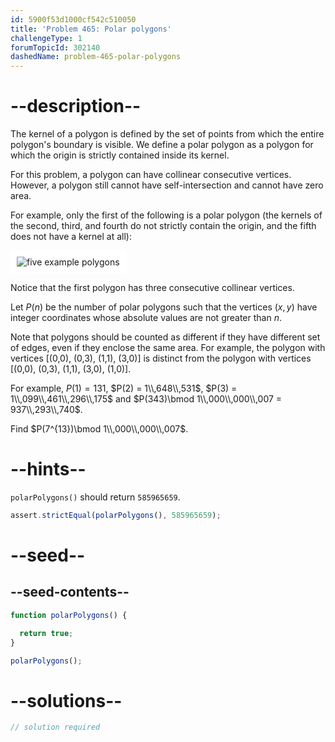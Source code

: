 ```yaml
---
id: 5900f53d1000cf542c510050
title: 'Problem 465: Polar polygons'
challengeType: 1
forumTopicId: 302140
dashedName: problem-465-polar-polygons
---
```


# --description--

The kernel of a polygon is defined by the set of points from which the entire polygon's boundary is visible. We define a polar polygon as a polygon for which the origin is strictly contained inside its kernel.

For this problem, a polygon can have collinear consecutive vertices. However, a polygon still cannot have self-intersection and cannot have zero area.

For example, only the first of the following is a polar polygon (the kernels of the second, third, and fourth do not strictly contain the origin, and the fifth does not have a kernel at all):

<img class="img-responsive center-block" alt="five example polygons" src="https://cdn.freecodecamp.org/curriculum/project-euler/polar-polygons.png" style="background-color: white; padding: 10px;">

Notice that the first polygon has three consecutive collinear vertices.

Let $P(n)$ be the number of polar polygons such that the vertices $(x, y)$ have integer coordinates whose absolute values are not greater than $n$.

Note that polygons should be counted as different if they have different set of edges, even if they enclose the same area. For example, the polygon with vertices [(0,0), (0,3), (1,1), (3,0)] is distinct from the polygon with vertices [(0,0), (0,3), (1,1), (3,0), (1,0)].

For example, $P(1) = 131$, $P(2) = 1\\,648\\,531$, $P(3) = 1\\,099\\,461\\,296\\,175$ and $P(343)\bmod 1\\,000\\,000\\,007 = 937\\,293\\,740$.

Find $P(7^{13})\bmod 1\\,000\\,000\\,007$.

# --hints--

`polarPolygons()` should return `585965659`.

```js
assert.strictEqual(polarPolygons(), 585965659);
```

# --seed--

## --seed-contents--

```js
function polarPolygons() {

  return true;
}

polarPolygons();
```

# --solutions--

```js
// solution required
```
